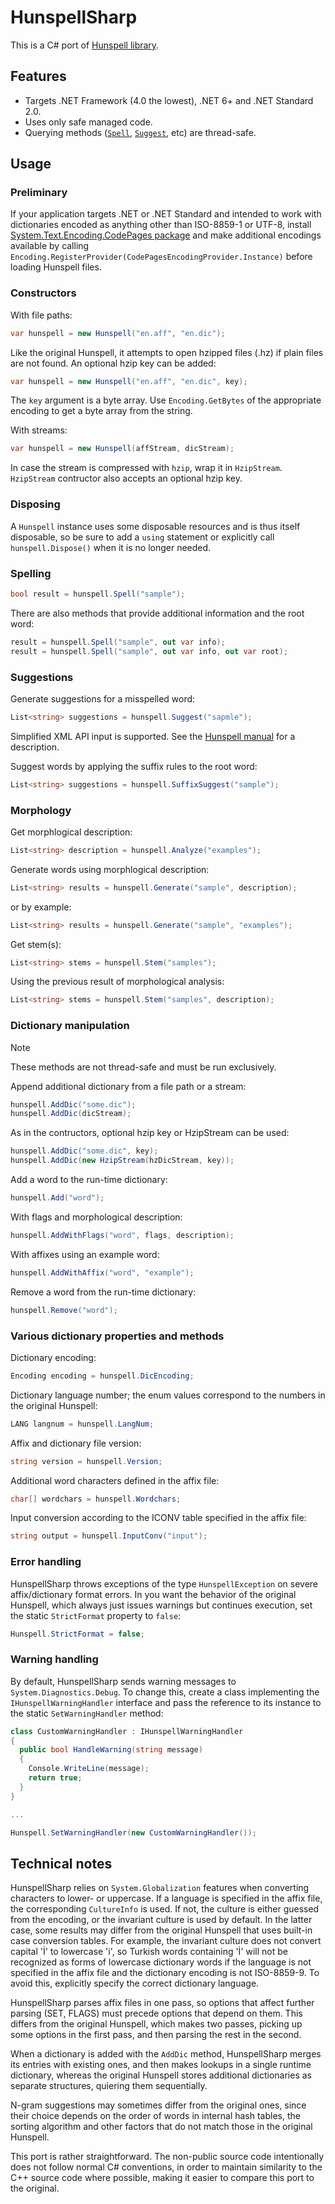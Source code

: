 ﻿# HunspellSharp

This is a C# port of [Hunspell library](https://github.com/hunspell/hunspell).


## Features

- Targets .NET Framework (4.0 the lowest), .NET 6+ and .NET Standard 2.0.
- Uses only safe managed code.
- Querying methods ([`Spell`](#spelling), [`Suggest`](#suggestions), etc) are thread-safe.


## Usage

### Preliminary

If your application targets .NET or .NET Standard and intended to work with dictionaries encoded as anything other than ISO-8859-1 or UTF-8,
install [System.Text.Encoding.CodePages package](https://www.nuget.org/packages/System.Text.Encoding.CodePages/) and make additional encodings available by calling
`Encoding.RegisterProvider(CodePagesEncodingProvider.Instance)` before loading Hunspell files.

### Constructors

With file paths:

```csharp
var hunspell = new Hunspell("en.aff", "en.dic");
```

Like the original Hunspell, it attempts to open hzipped files (.hz) if plain files are not found. An optional hzip key can be added:

```csharp
var hunspell = new Hunspell("en.aff", "en.dic", key);
```

The `key` argument is a byte array. Use `Encoding.GetBytes` of the appropriate encoding to get a byte array from the string.

With streams:

```csharp
var hunspell = new Hunspell(affStream, dicStream);
```

In case the stream is compressed with `hzip`, wrap it in `HzipStream`. `HzipStream` contructor also accepts an optional hzip key.

### Disposing

A `Hunspell` instance uses some disposable resources and is thus itself disposable, so be sure to add a `using` statement or explicitly call `hunspell.Dispose()` when it is no longer needed.


### Spelling

```csharp
bool result = hunspell.Spell("sample");
```

There are also methods that provide additional information and the root word:

```csharp
result = hunspell.Spell("sample", out var info);
result = hunspell.Spell("sample", out var info, out var root);
```


### Suggestions

Generate suggestions for a misspelled word:

```csharp
List<string> suggestions = hunspell.Suggest("sapmle");
```

Simplified XML API input is supported. See the [Hunspell manual](https://github.com/hunspell/hunspell/blob/master/man/hunspell.3) for a description.

Suggest words by applying the suffix rules to the root word:

```csharp
List<string> suggestions = hunspell.SuffixSuggest("sample");
```

### Morphology

Get morphlogical description:

```csharp
List<string> description = hunspell.Analyze("examples");
```

Generate words using morphlogical description:

```csharp
List<string> results = hunspell.Generate("sample", description);
```

or by example:

```csharp
List<string> results = hunspell.Generate("sample", "examples");
```

Get stem(s):

```csharp
List<string> stems = hunspell.Stem("samples");
```

Using the previous result of morphological analysis:

```csharp
List<string> stems = hunspell.Stem("samples", description);
```

### Dictionary manipulation

> [!NOTE]
> These methods are not thread-safe and must be run exclusively.

Append additional dictionary from a file path or a stream:

```csharp
hunspell.AddDic("some.dic");
hunspell.AddDic(dicStream);
```

As in the contructors, optional hzip key or HzipStream can be used:

```csharp
hunspell.AddDic("some.dic", key);
hunspell.AddDic(new HzipStream(hzDicStream, key));
```

Add a word to the run-time dictionary:

```csharp
hunspell.Add("word");
```

With flags and morphological description:

```csharp
hunspell.AddWithFlags("word", flags, description);
```

With affixes using an example word:

```csharp
hunspell.AddWithAffix("word", "example");
```

Remove a word from the run-time dictionary:

```csharp
hunspell.Remove("word");
```

### Various dictionary properties and methods

Dictionary encoding:

```csharp
Encoding encoding = hunspell.DicEncoding;
```

Dictionary language number; the enum values correspond to the numbers in the original Hunspell:

```csharp
LANG langnum = hunspell.LangNum;
```

Affix and dictionary file version:

```csharp
string version = hunspell.Version;
```

Additional word characters defined in the affix file:

```csharp
char[] wordchars = hunspell.Wordchars;
```

Input conversion according to the ICONV table specified in the affix file:

```csharp
string output = hunspell.InputConv("input");
```


### Error handling

HunspellSharp throws exceptions of the type `HunspellException` on severe affix/dictionary format errors. In you want the behavior of the original Hunspell, which always just issues warnings but continues execution, set the static `StrictFormat` property to `false`:

```csharp
Hunspell.StrictFormat = false;
```

### Warning handling

By default, HunspellSharp sends warning messages to `System.Diagnostics.Debug`. To change this, create a class implementing the `IHunspellWarningHandler` interface and pass the reference to its instance to the static `SetWarningHandler` method:

```csharp
class CustomWarningHandler : IHunspellWarningHandler
{
  public bool HandleWarning(string message)
  {
    Console.WriteLine(message);
    return true;
  }
}

...

Hunspell.SetWarningHandler(new CustomWarningHandler());
```


## Technical notes

HunspellSharp relies on `System.Globalization` features when converting characters to lower- or uppercase.
If a language is specified in the affix file, the corresponding `CultureInfo` is used. 
If not, the culture is either guessed from the encoding, or the invariant culture is used by default.
In the latter case, some results may differ from the original Hunspell that uses built-in case conversion tables.
For example, the invariant culture does not convert capital 'İ' to lowercase 'i', so Turkish words containing 'İ'
will not be recognized as forms of lowercase dictionary words if the language is not specified in the affix file and
the dictionary encoding is not ISO-8859-9. To avoid this, explicitly specify the correct dictionary language.

HunspellSharp parses affix files in one pass, so options that affect further parsing (SET, FLAGS) must precede options that depend on them.
This differs from the original Hunspell, which makes two passes, picking up some options in the first pass, and then parsing the rest in the second.

When a dictionary is added with the `AddDic` method, HunspellSharp merges its entries with existing ones, and then makes lookups in a single runtime dictionary,
whereas the original Hunspell stores additional dictionaries as separate structures, quiering them sequentially.

N-gram suggestions may sometimes differ from the original ones, since their choice depends on the order of words in internal hash tables,
the sorting algorithm and other factors that do not match those in the original Hunspell.

This port is rather straightforward. The non-public source code intentionally does not follow normal C# conventions,
in order to maintain similarity to the C++ source code where possible, making it easier to compare this port to the original.
